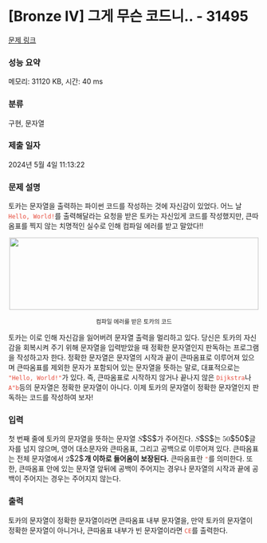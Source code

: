 # [Bronze IV] 그게 무슨 코드니.. - 31495 

[문제 링크](https://www.acmicpc.net/problem/31495) 

### 성능 요약

메모리: 31120 KB, 시간: 40 ms

### 분류

구현, 문자열

### 제출 일자

2024년 5월 4일 11:13:22

### 문제 설명

<p>토카는 문자열을 출력하는 파이썬 코드를 작성하는 것에 자신감이 있었다. 어느 날 <code><span data-darkreader-inline-color="" style="color: rgb(231, 76, 60); --darkreader-inline-color: #e95849;">Hello, World!</span></code>를 출력해달라는 요청을 받은 토카는 자신있게 코드를 작성했지만, 큰따옴표를 찍지 않는 치명적인 실수로 인해 컴파일 에러를 받고 말았다!!</p>

<p style="text-align: center;"><img alt="" src="https://upload.acmicpc.net/d2d0ac63-8f34-45b0-ae65-9802427da1a1/-/preview/" style="height: 145px; width: 500px;"></p>

<p style="text-align: center;"><small>컴파일 에러를 받은 토카의 코드</small></p>

<p>토카는 이로 인해 자신감을 잃어버려 문자열 출력을 멀리하고 있다. 당신은 토카의 자신감을 회복시켜 주기 위해 문자열을 입력받았을 때 정확한 문자열인지 판독하는 프로그램을 작성하고자 한다. 정확한 문자열은 문자열의 시작과 끝이 큰따옴표로 이루어져 있으며 큰따옴표를 제외한 문자가 포함되어 있는 문자열을 뜻하는 말로, 대표적으로는 <code><span style="color:#e74c3c;">"Hello, World!"</span></code>가 있다. 즉, 큰따옴표로 시작하지 않거나 끝나지 않은 <code><span style="color:#e74c3c;">Dijkstra</span></code>나 <code><span style="color:#e74c3c;">A"b</span></code>등의 문자열은 정확한 문자열이 아니다. 이제 토카의 문자열이 정확한 문자열인지 판독하는 코드를 작성하여 보자!</p>

### 입력 

 <p>첫 번째 줄에 토카의 문자열을 뜻하는 문자열 <mjx-container class="MathJax" jax="CHTML" style="font-size: 109%; position: relative;"><mjx-math class="MJX-TEX" aria-hidden="true"><mjx-mi class="mjx-i"><mjx-c class="mjx-c1D446 TEX-I"></mjx-c></mjx-mi></mjx-math><mjx-assistive-mml unselectable="on" display="inline"><math xmlns="http://www.w3.org/1998/Math/MathML"><mi>S</mi></math></mjx-assistive-mml><span aria-hidden="true" class="no-mathjax mjx-copytext">$S$</span></mjx-container>가 주어진다. <mjx-container class="MathJax" jax="CHTML" style="font-size: 109%; position: relative;"><mjx-math class="MJX-TEX" aria-hidden="true"><mjx-mi class="mjx-i"><mjx-c class="mjx-c1D446 TEX-I"></mjx-c></mjx-mi></mjx-math><mjx-assistive-mml unselectable="on" display="inline"><math xmlns="http://www.w3.org/1998/Math/MathML"><mi>S</mi></math></mjx-assistive-mml><span aria-hidden="true" class="no-mathjax mjx-copytext">$S$</span></mjx-container>는 <mjx-container class="MathJax" jax="CHTML" style="font-size: 109%; position: relative;"><mjx-math class="MJX-TEX" aria-hidden="true"><mjx-mn class="mjx-n"><mjx-c class="mjx-c35"></mjx-c><mjx-c class="mjx-c30"></mjx-c></mjx-mn></mjx-math><mjx-assistive-mml unselectable="on" display="inline"><math xmlns="http://www.w3.org/1998/Math/MathML"><mn>50</mn></math></mjx-assistive-mml><span aria-hidden="true" class="no-mathjax mjx-copytext">$50$</span></mjx-container>글자를 넘지 않으며, 영어 대소문자와 큰따옴표, 그리고 공백으로 이루어져 있다. 큰따옴표는 전체 문자열에서 <mjx-container class="MathJax" jax="CHTML" style="font-size: 109%; position: relative;"><mjx-math class="MJX-TEX" aria-hidden="true"><mjx-mn class="mjx-n"><mjx-c class="mjx-c32"></mjx-c></mjx-mn></mjx-math><mjx-assistive-mml unselectable="on" display="inline"><math xmlns="http://www.w3.org/1998/Math/MathML"><mn>2</mn></math></mjx-assistive-mml><span aria-hidden="true" class="no-mathjax mjx-copytext">$2$</span> </mjx-container><strong>개 이하로 들어옴이 보장된다.</strong> 큰따옴표란 <code><span data-darkreader-inline-color="" style="color: rgb(231, 76, 60); --darkreader-inline-color: #e95849;">"</span></code>를 의미한다. 또한, 큰따옴표 안에 있는 문자열 앞뒤에 공백이 주어지는 경우나 문자열의 시작과 끝에 공백이 주어지는 경우는 주어지지 않는다.</p>

### 출력 

 <p>토카의 문자열이 정확한 문자열이라면 큰따옴표 내부 문자열을, 만약 토카의 문자열이 정확한 문자열이 아니거나, 큰따옴표 내부가 빈 문자열이라면 <code><span style="color:#e74c3c;">CE</span></code>를 출력한다.</p>

